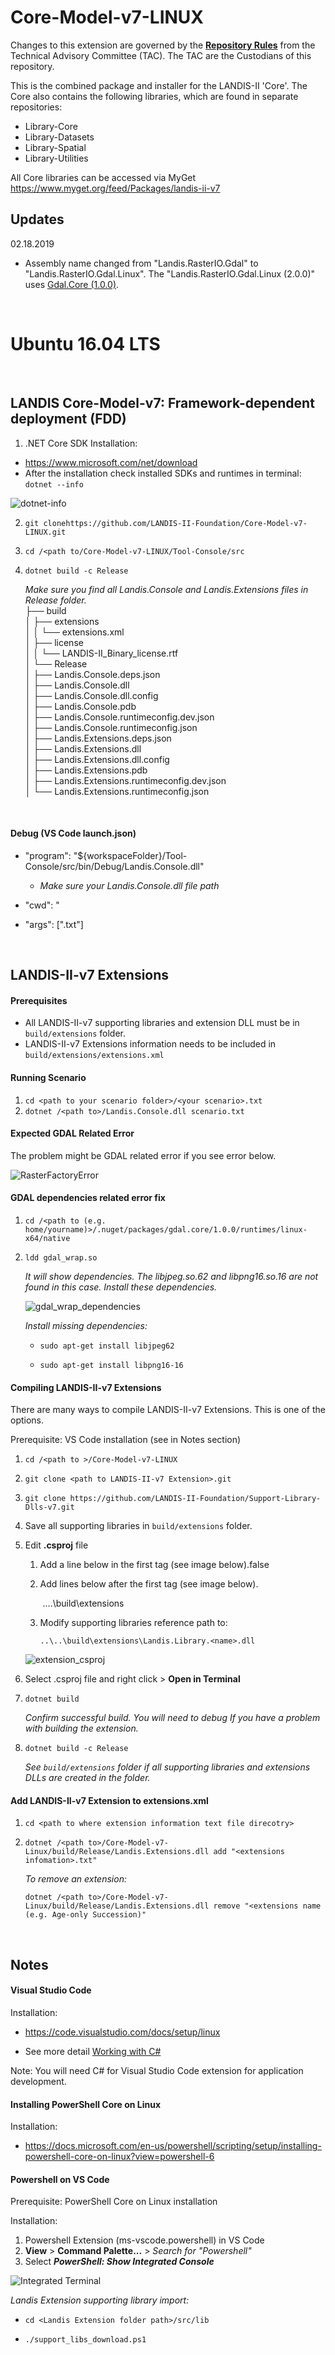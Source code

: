 # Core-Model-v7-LINUX

Changes to this extension are governed by the [**Repository Rules**](https://sites.google.com/site/landismodel/developers) from the Technical Advisory Committee (TAC).  The TAC are the Custodians of this repository.

This is the combined package and installer for the LANDIS-II 'Core'.  The Core also contains the following libraries, which are found in separate repositories:

- Library-Core
- Library-Datasets
- Library-Spatial
- Library-Utilities

All Core libraries can be accessed via MyGet https://www.myget.org/feed/Packages/landis-ii-v7

## Updates
02.18.2019
- Assembly name changed from "Landis.RasterIO.Gdal" to "Landis.RasterIO.Gdal.Linux".  The "Landis.RasterIO.Gdal.Linux (2.0.0)" uses [Gdal.Core (1.0.0)](https://www.nuget.org/packages/Gdal.Core/2.3.0-beta-023).  


</br>

# Ubuntu 16.04 LTS

</br>

## LANDIS Core-Model-v7: Framework-dependent deployment (FDD)



1. .NET Core SDK Installation:

* https://www.microsoft.com/net/download
* After the installation check installed SDKs and runtimes in terminal: `dotnet --info`

![dotnet-info](./doc/imgs/dotnet_info.png)



2. `git clonehttps://github.com/LANDIS-II-Foundation/Core-Model-v7-LINUX.git `

3. `cd /<path to/Core-Model-v7-LINUX/Tool-Console/src`

4. `dotnet build -c Release`

   *Make sure you find all Landis.Console and Landis.Extensions files in Release folder.*</br>
   ├── build</br>
   │   ├── extensions</br>
   │   │   └── extensions.xml</br>
   │   ├── license</br>
   │   │   └── LANDIS-II_Binary_license.rtf</br>
   │   └── Release</br>
   │       ├── Landis.Console.deps.json</br>
   │       ├── Landis.Console.dll</br>
   │       ├── Landis.Console.dll.config</br>
   │       ├── Landis.Console.pdb</br>
   │       ├── Landis.Console.runtimeconfig.dev.json</br>
   │       ├── Landis.Console.runtimeconfig.json</br>
   │       ├── Landis.Extensions.deps.json</br>
   │       ├── Landis.Extensions.dll</br>
   │       ├── Landis.Extensions.dll.config</br>
   │       ├── Landis.Extensions.pdb</br>
   │       ├── Landis.Extensions.runtimeconfig.dev.json</br>
   │       └── Landis.Extensions.runtimeconfig.json</br>

</br>

#### Debug (VS Code launch.json)

* "program": "${workspaceFolder}/Tool-Console/src/bin/Debug/Landis.Console.dll"
  * *Make sure your Landis.Console.dll file path*

* "cwd": "<path to your extension scenario text file directory>
* "args": ["<your scenario>.txt"]

</br>



## LANDIS-II-v7 Extensions

#### Prerequisites

* All LANDIS-II-v7 supporting libraries and extension DLL must be in `build/extensions` folder.
* LANDIS-II-v7 Extensions information needs to be included in `build/extensions/extensions.xml`



#### Running Scenario

1. `cd <path to your scenario folder>/<your scenario>.txt` 
2. `dotnet /<path to>/Landis.Console.dll scenario.txt`



#### Expected GDAL Related Error

The problem might be GDAL related error if you see error below.

![RasterFactoryError](./doc/imgs/rasterfactory_error.png)



#### **GDAL dependencies related error fix**

1. `cd /<path to (e.g. home/yourname)>/.nuget/packages/gdal.core/1.0.0/runtimes/linux-x64/native`

2. `ldd gdal_wrap.so`

   *It will show dependencies.  The libjpeg.so.62 and libpng16.so.16 are not found in this case. Install these dependencies.* 

   ![gdal_wrap_dependencies](./doc/imgs/gdal_wrap_dependencies.png)

   *Install missing dependencies:*

   * `sudo apt-get install libjpeg62`

   * `sudo apt-get install libpng16-16`



#### Compiling LANDIS-II-v7 Extensions

There are many ways to compile LANDIS-II-v7 Extensions.  This is one of the options.

Prerequisite: VS Code installation (see in Notes section)

1. `cd /<path to >/Core-Model-v7-LINUX`

2. `git clone <path to LANDIS-II-v7 Extension>.git`

3. `git clone https://github.com/LANDIS-II-Foundation/Support-Library-Dlls-v7.git`

4. Save all supporting libraries in `build/extensions` folder.

5. Edit **<Landis-ii-v7 Extension>.csproj** file

   1. Add a line below in the first <PropertyGroup> tag (see image below).<AppendTargetFrameworkToOutputPath>false</AppendTargetFrameworkToOutputPath>

   2. Add lines below after the first <PropertyGroup> tag (see image below).

        <PropertyGroup Condition="'$(Configuration)|$(Platform)'=='Release|AnyCPU'">

      ​    <OutputPath>..\..\build\extensions</OutputPath>

        </PropertyGroup>

   3. Modify supporting libraries reference path to:

      `..\..\build\extensions\Landis.Library.<name>.dll`

   ![extension_csproj](./doc/imgs/extensions_csproj.png)

6. Select <extension>.csproj file and right click > **Open in Terminal**

7. `dotnet build`

   *Confirm successful build. You will need to debug If you have a problem with building the extension.*

8. `dotnet build -c Release`

   *See `build/extensions` folder if all supporting libraries and extensions DLLs are created in the folder.*



#### Add LANDIS-II-v7 Extension to extensions.xml

1. `cd <path to where extension information text file direcotry>`

2. `dotnet /<path to>/Core-Model-v7-Linux/build/Release/Landis.Extensions.dll add "<extensions infomation>.txt"`

   *To remove an extension:*

   `dotnet /<path to>/Core-Model-v7-Linux/build/Release/Landis.Extensions.dll remove "<extensions name (e.g. Age-only Succession)"`


</br>


## Notes



#### Visual Studio Code

Installation: 

* https://code.visualstudio.com/docs/setup/linux

* See more detail [Working with C#](https://code.visualstudio.com/docs/languages/csharp)

Note:  You will need  C# for Visual Studio Code extension for application development.



#### Installing PowerShell Core on Linux

Installation: 

* https://docs.microsoft.com/en-us/powershell/scripting/setup/installing-powershell-core-on-linux?view=powershell-6



#### Powershell on VS Code

Prerequisite: PowerShell Core on Linux installation

Installation: 

1. Powershell Extension (ms-vscode.powershell) in VS Code 
2. **View** > **Command Palette...** > *Search for "Powershell"*
3. Select **_PowerShell: Show Integrated Console_**

![Integrated Terminal](./doc/imgs/integrated_terminal.png)

*Landis Extension supporting library import:*

* `cd <Landis Extension folder path>/src/lib`

* `./support_libs_download.ps1`

